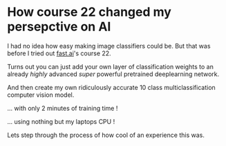 # How course 22 changed my persepctive on AI

I had no idea how easy making image classifiers could be.
But that was before I tried out [fast.ai](https://www.fast.ai/)'s course 22.

Turns out you can just add your own layer of classification weights to an already *highly* advanced *super* powerful pretrained deeplearning network.

And then create my own ridiculously accurate 10 class multiclassification computer vision model.

... with only 2 minutes of training time !

... using nothing but my laptops CPU !

Lets step through the process of how cool of an experience this was.


